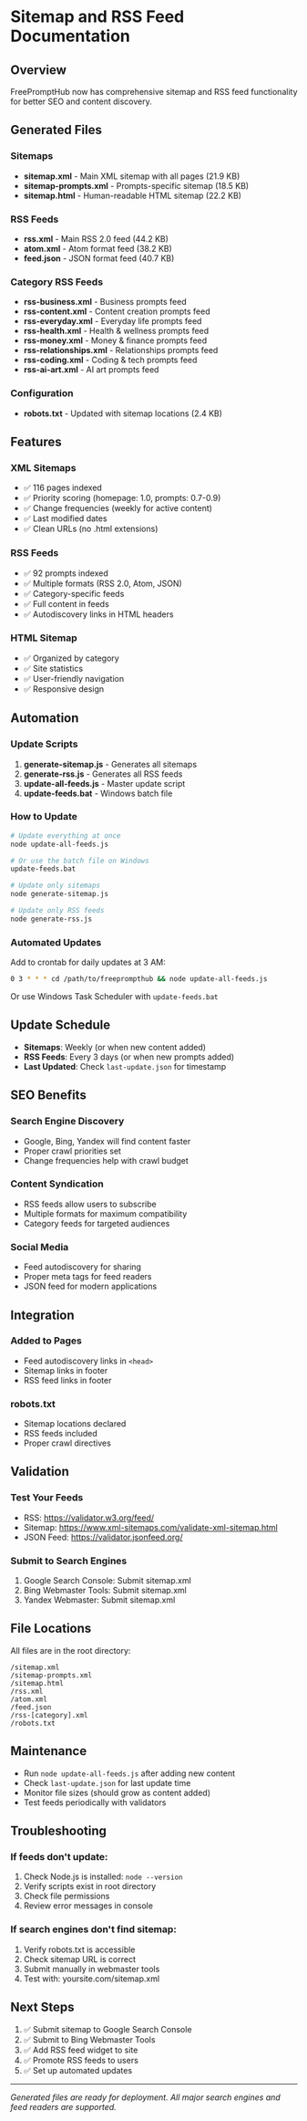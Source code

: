 # Sitemap and RSS Feed Documentation

## Overview
FreePromptHub now has comprehensive sitemap and RSS feed functionality for better SEO and content discovery.

## Generated Files

### Sitemaps
- **sitemap.xml** - Main XML sitemap with all pages (21.9 KB)
- **sitemap-prompts.xml** - Prompts-specific sitemap (18.5 KB)
- **sitemap.html** - Human-readable HTML sitemap (22.2 KB)

### RSS Feeds
- **rss.xml** - Main RSS 2.0 feed (44.2 KB)
- **atom.xml** - Atom format feed (38.2 KB)
- **feed.json** - JSON format feed (40.7 KB)

### Category RSS Feeds
- **rss-business.xml** - Business prompts feed
- **rss-content.xml** - Content creation prompts feed
- **rss-everyday.xml** - Everyday life prompts feed
- **rss-health.xml** - Health & wellness prompts feed
- **rss-money.xml** - Money & finance prompts feed
- **rss-relationships.xml** - Relationships prompts feed
- **rss-coding.xml** - Coding & tech prompts feed
- **rss-ai-art.xml** - AI art prompts feed

### Configuration
- **robots.txt** - Updated with sitemap locations (2.4 KB)

## Features

### XML Sitemaps
- ✅ 116 pages indexed
- ✅ Priority scoring (homepage: 1.0, prompts: 0.7-0.9)
- ✅ Change frequencies (weekly for active content)
- ✅ Last modified dates
- ✅ Clean URLs (no .html extensions)

### RSS Feeds
- ✅ 92 prompts indexed
- ✅ Multiple formats (RSS 2.0, Atom, JSON)
- ✅ Category-specific feeds
- ✅ Full content in feeds
- ✅ Autodiscovery links in HTML headers

### HTML Sitemap
- ✅ Organized by category
- ✅ Site statistics
- ✅ User-friendly navigation
- ✅ Responsive design

## Automation

### Update Scripts
1. **generate-sitemap.js** - Generates all sitemaps
2. **generate-rss.js** - Generates all RSS feeds
3. **update-all-feeds.js** - Master update script
4. **update-feeds.bat** - Windows batch file

### How to Update
```bash
# Update everything at once
node update-all-feeds.js

# Or use the batch file on Windows
update-feeds.bat

# Update only sitemaps
node generate-sitemap.js

# Update only RSS feeds
node generate-rss.js
```

### Automated Updates
Add to crontab for daily updates at 3 AM:
```bash
0 3 * * * cd /path/to/freeprompthub && node update-all-feeds.js
```

Or use Windows Task Scheduler with `update-feeds.bat`

## Update Schedule
- **Sitemaps**: Weekly (or when new content added)
- **RSS Feeds**: Every 3 days (or when new prompts added)
- **Last Updated**: Check `last-update.json` for timestamp

## SEO Benefits

### Search Engine Discovery
- Google, Bing, Yandex will find content faster
- Proper crawl priorities set
- Change frequencies help with crawl budget

### Content Syndication
- RSS feeds allow users to subscribe
- Multiple formats for maximum compatibility
- Category feeds for targeted audiences

### Social Media
- Feed autodiscovery for sharing
- Proper meta tags for feed readers
- JSON feed for modern applications

## Integration

### Added to Pages
- Feed autodiscovery links in `<head>`
- Sitemap links in footer
- RSS feed links in footer

### robots.txt
- Sitemap locations declared
- RSS feeds included
- Proper crawl directives

## Validation

### Test Your Feeds
- RSS: https://validator.w3.org/feed/
- Sitemap: https://www.xml-sitemaps.com/validate-xml-sitemap.html
- JSON Feed: https://validator.jsonfeed.org/

### Submit to Search Engines
1. Google Search Console: Submit sitemap.xml
2. Bing Webmaster Tools: Submit sitemap.xml
3. Yandex Webmaster: Submit sitemap.xml

## File Locations
All files are in the root directory:
```
/sitemap.xml
/sitemap-prompts.xml
/sitemap.html
/rss.xml
/atom.xml
/feed.json
/rss-[category].xml
/robots.txt
```

## Maintenance
- Run `node update-all-feeds.js` after adding new content
- Check `last-update.json` for last update time
- Monitor file sizes (should grow as content added)
- Test feeds periodically with validators

## Troubleshooting

### If feeds don't update:
1. Check Node.js is installed: `node --version`
2. Verify scripts exist in root directory
3. Check file permissions
4. Review error messages in console

### If search engines don't find sitemap:
1. Verify robots.txt is accessible
2. Check sitemap URL is correct
3. Submit manually in webmaster tools
4. Test with: yoursite.com/sitemap.xml

## Next Steps
1. ✅ Submit sitemap to Google Search Console
2. ✅ Submit to Bing Webmaster Tools
3. ✅ Add RSS feed widget to site
4. ✅ Promote RSS feeds to users
5. ✅ Set up automated updates

---

*Generated files are ready for deployment. All major search engines and feed readers are supported.*